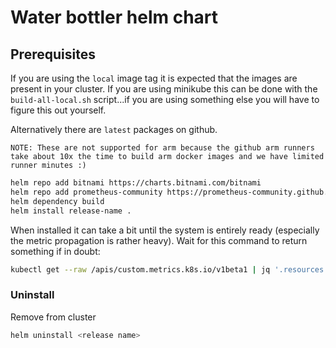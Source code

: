 # Water bottler helm chart

## Prerequisites

If you are using the `local` image tag it is expected that the images are present in your cluster.
If you are using minikube this can be done with the `build-all-local.sh` script...if you are using something else you will have to figure this out yourself.

Alternatively there are `latest` packages on github.

    NOTE: These are not supported for arm because the github arm runners take about 10x the time to build arm docker images and we have limited runner minutes :)

```sh
helm repo add bitnami https://charts.bitnami.com/bitnami
helm repo add prometheus-community https://prometheus-community.github.io/helm-charts
helm dependency build
helm install release-name .
```

When installed it can take a bit until the system is entirely ready (especially the metric propagation is rather heavy). 
Wait for this command to return something if in doubt:

```sh
kubectl get --raw /apis/custom.metrics.k8s.io/v1beta1 | jq '.resources.[].name' | grep services/rabbitmq_queue_messages_ready
```

### Uninstall

Remove from cluster

```sh
helm uninstall <release name>
```
